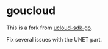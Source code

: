 # goucloud

This is a fork from [ucloud-sdk-go](https://github.com/ucloud/ucloud-sdk-go).

Fix several issues with the UNET part.

